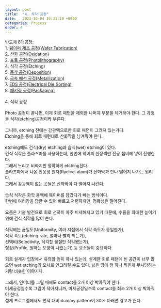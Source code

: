 ```yaml
---
layout: post
title:  "4. 식각 공정"
date:   2023-10-04 19:31:29 +0900
categories: Process
order: 4
---
```


반도체 8대공정:<br>
1\. <a href="https://sparkrf.github.io/process/2023/10/04/Process-1.html" target="_blank">웨이퍼 제조 공정(Wafer Fabrication)</a><br>
2\. <a href="https://sparkrf.github.io/process/2023/10/04/Process-2.html" target="_blank">산화 공정(Oxidation)</a><br>
2\. <a href="https://sparkrf.github.io/process/2023/10/04/Process-3.html" target="_blank">포토 공정(Photolithography)</a><br>
4\. 식각 공정(Etching)<br>
5\. <a href="https://sparkrf.github.io/process/2023/10/04/Process-5.html" target="_blank">증착 공정(Deposition)</a><br>
6\. <a href="https://sparkrf.github.io/process/2023/10/04/Process-6.html" target="_blank">금속 배선 공정(Metallization)</a><br>
7\. <a href="https://sparkrf.github.io/process/2023/10/04/Process-7.html" target="_blank">EDS 공정(Electrical Die Sorting)</a><br>
8\. <a href="https://sparkrf.github.io/process/2023/10/04/Process-8.html" target="_blank">패키징 공정(Packaging)</a><br>
<br>
4\. 식각 공정<br>
<br>
Photo 공정이 끝나면, 이제 회로 패턴을 제외한 나머지 부분을 제거해야 한다. 그 과정을 식각(etching)공정이라 부른다.<br>
<br>
그니까, etching 전에는 감광액으로만 회로 패턴이 그려져 있는거다.<br>
Etching을 통해 회로 패턴대로 산화막을 남겨줘야 한다.<br>
<br>
etching에도 건식(dry) etching과 습식(wet) etching이 있다.<br>
건식 식각은 플라즈마를 사용하는데, 한번에 웨이퍼 한장씩만 진공 챔버에 넣어 진행한다.<br>
그래서 느리고 비싸지만 정확하게 etching된다.<br>
플라즈마에서 나온 반응성 원자(Radical atom)가 산화막과 만나 떨어져 나가는 원리다.<br>
그래서 감광액이 없는 곳들은 산화막이 다 떨어져 나간다.<br>
<br>
습식 식각은 화학 용액에 웨이퍼를 담갔다가 빼는 방식이다.<br>
한번에 여러장을 담글 수 있어 빠르고 저렴하지만, 정확성은 떨어진다.<br>
<br>
요즘은 기술 발전으로 회로 선폭이 아주 미세해지고 있기 때문에, 수율을 최대한 높이기 위해 건식 식각을 많이 쓴다.<br>
<br>
식각에는 균일도(Uniformity, 여러 지점에서 식각 속도가 동일한가),<br>
식각 속도(etching rate, 얼마나 빨리 되는가),<br>
선택비(Selectivity, 식각할 물질만 식각됐는가),<br>
형상(Profile, 원하는 모양이 나왔는가) 등 요소들이 중요하다.<br>
<br>
회로 설계자 입장에서 유의할 점이 하나 있는데, 설계한 회로 패턴에 빈 공간이 너무 많으면 wet etching의 오차로 안그려질 수도 있다. 넓은 땅에 점 하나 찍은게 무시당하는거랑 비슷한 이야기다.<br>
<br>
그래서, 인버터를 그릴 때에도 contact를 2개 이상 박아줘야 한다.<br>
미세공정일수록 그림이 작아지니까, 미세공정일수록 contact를 최소 2개 이상 박아줘야 한다.<br>
설계 프로그램에서도 면적 대비 dummy pattern이 30% 아래면 경고가 뜬다.<br>
